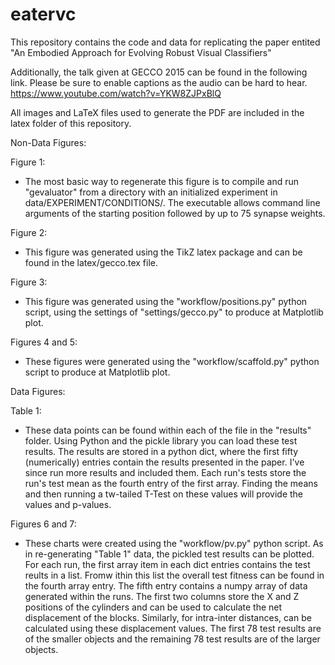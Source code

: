 # eatervc

This repository contains the code and data for replicating the paper entited "An Embodied Approach for Evolving Robust 
Visual Classifiers"

Additionally, the talk given at GECCO 2015 can be found in the following link. Please be sure to enable captions as the audio can be hard to hear. https://www.youtube.com/watch?v=YKW8ZJPxBlQ

All images and LaTeX files used to generate the PDF are included in the latex folder of this repository.


Non-Data Figures:

Figure 1:

- The most basic way to regenerate this figure is to compile and run "gevaluator" from a directory with an initialized experiment in data/EXPERIMENT/CONDITIONS/. The executable allows command line arguments of the starting position followed by up to 75 synapse weights. 

Figure 2:

- This figure was generated using the TikZ latex package and can be found in the latex/gecco.tex file.

Figure 3:

- This figure was generated using the "workflow/positions.py" python script, using the settings of "settings/gecco.py" to produce at Matplotlib plot.

Figures 4 and 5:

- These figures were generated using the "workflow/scaffold.py" python script to produce at Matplotlib plot.



Data Figures:

Table 1:

- These data points can be found within each of the file in the "results" folder. Using Python and the pickle library you can load these test results. The results are stored in a python dict, where the first fifty (numerically) entries contain the results presented in the paper. I've since run more results and included them. Each run's tests store the run's test mean as the fourth entry of the first array. Finding the means and then running a tw-tailed T-Test on these values will provide the values and p-values.

Figures 6 and 7:

- These charts were created using the "workflow/pv.py" python script. As in re-generating "Table 1" data, the pickled test results can be plotted. For each run, the first array item in each dict entries contains the test reults in a list. Fromw ithin this list the overall test fitness can be found in the fourth array entry. The fifth entry contains a numpy array of data generated within the runs. The first two columns store the X and Z positions of the cylinders and can be used to calculate the net displacement of the blocks. Similarly, for intra-inter distances, can be calculated using these displacement values. The first 78 test results are of the smaller objects and the remaining 78 test results are of the larger objects.



